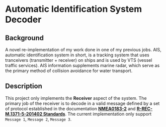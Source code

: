# Automatic Identification System Decoder

## Background
A novel re-implementation of my work done in one of my previous jobs. AIS, automatic identification system in short, is a tracking system that uses tranceivers (transmitter + receiver) on ships and is used by VTS (vessel traffic services). AIS information supplements marine radar, which serve as the primary method of collision avoidance for water transport.

## Description
This project only implements the **Receiver** aspect of the system. The primary job of the receiver is to decode in a valid message defined by a set of protocol established in the documentation  [**NMEA0183-2**](https://github.com/yugentan/AutomaticIdentificationSystemDecoder/blob/main/docs/NMEA0183-2.pdf) and [**R-REC-M.1371-5-201402 Standards**](https://github.com/yugentan/AutomaticIdentificationSystemDecoder/blob/main/docs/R-REC-M.1371-5-201402-I!!PDF-E_1.pdf). The current implementation only support `Message 1`, `Message 2`, `Message 3`.
